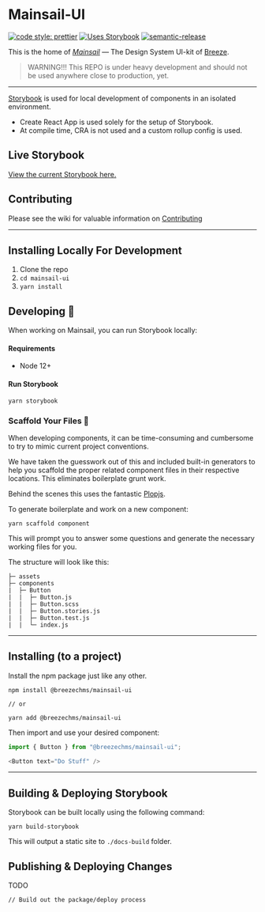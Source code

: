 # Mainsail-UI


[![code style: prettier](https://img.shields.io/badge/code_style-prettier-ff69b4.svg?style=flat-square)](https://github.com/prettier/prettier)
[![Uses Storybook](https://raw.githubusercontent.com/storybookjs/brand/master/badge/badge-storybook.svg)](https://storybook.js.org/)
[![semantic-release](https://img.shields.io/badge/%20%20%F0%9F%93%A6%F0%9F%9A%80-semantic--release-e10079.svg)](https://github.com/semantic-release/semantic-release)


This is the home of [_Mainsail_](https://en.wikipedia.org/wiki/Mainsail) — The Design System UI-kit of [Breeze](https://www.breezechms.com/).

> WARNING!!! This REPO is under heavy development and should not be used anywhere close to production, yet.
___

[Storybook](https://storybook.js.org/) is used for local development of components in an isolated environment.

- Create React App is used solely for the setup of Storybook.
- At compile time, CRA is not used and a custom rollup config is used.


## Live Storybook

[View the current Storybook here.](https://mainsail-ui.breezechms.com/)
## Contributing

Please see the wiki for valuable information on [Contributing](https://github.com/BreezeChMS/mainsail-ui/wiki/Contributing-to-Mainsail)

___
## Installing Locally For Development

1. Clone the repo
1. `cd mainsail-ui`
1. `yarn install`

## Developing 🔨

When working on Mainsail, you can run Storybook locally:
#### Requirements

- Node 12+

#### Run Storybook

```
yarn storybook
```

### Scaffold Your Files 🎉

When developing components, it can be time-consuming and cumbersome to try to mimic current project conventions.

We have taken the guesswork out of this and included built-in generators to help you scaffold the proper related component files in their respective locations. This eliminates boilerplate grunt work.

Behind the scenes this uses the fantastic [Plopjs](https://plopjs.com/).

To generate boilerplate and work on a new component:

```
yarn scaffold component
```

This will prompt you to answer some questions and generate the necessary working files for you.

The structure will look like this:

```src
├─ assets
├─ components
|  ├─ Button
|  |  ├─ Button.js
|  |  ├─ Button.scss
|  |  ├─ Button.stories.js
|  |  ├─ Button.test.js
|  |  └─ index.js
```
___

## Installing (to a project)

Install the npm package just like any other.

```
npm install @breezechms/mainsail-ui

// or

yarn add @breezechms/mainsail-ui
```

Then import and use your desired component:

```js
import { Button } from "@breezechms/mainsail-ui";

<Button text="Do Stuff" />
```

___

## Building & Deploying Storybook

Storybook can be built locally using the following command:

```
yarn build-storybook
```

This will output a static site to `./docs-build` folder.

## Publishing & Deploying Changes

TODO

```
// Build out the package/deploy process
```
